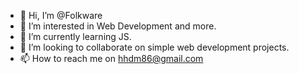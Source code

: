 - 👋 Hi, I’m @Folkware
- 👀 I’m interested in Web Development and more.
- 🌱 I’m currently learning JS.
- 💞️ I’m looking to collaborate on simple web development projects.
- 📫 How to reach me on hhdm86@gmail.com

<!---
Folkware/Folkware is a ✨ special ✨ repository because its `README.md` (this file) appears on your GitHub profile.
You can click the Preview link to take a look at your changes.
--->
